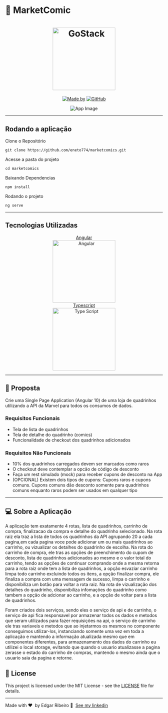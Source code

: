 # 📕 MarketComic
<h1 align="center">
	<img alt="GoStack" src="https://upload.wikimedia.org/wikipedia/commons/thumb/0/04/MarvelLogo.svg/1280px-MarvelLogo.svg.png" width="200px" />
</h1>
<p align="center">
	<a href="https://www.linkedin.com/in/ribeiro-edgar/" target="_blank" rel="noopener noreferrer"><img alt="Made by" src="https://img.shields.io/badge/made%20by-Edgar%20Ribeiro-%23FF2800"></a>
  <a href="https://github.com/eneto774/marketcomics/blob/master/README.md"><img alt="GitHub" src="https://img.shields.io/github/license/eneto774/marketcomics?color=%23FF2800"></a>
</p>

<p align="center">
<img alt="App Image" src="https://uploaddeimagens.com.br/images/002/983/350/full/Captura_de_tela_2020-11-29_132308.png?1606667065">
</p>

---
## Rodando a aplicação
Clone o Repositório

`git clone https://github.com/eneto774/marketcomics.git`

Acesse a pasta do projeto

`cd marketcomics`

Baixando Dependencias

`npm install`

Rodando o projeto

`ng serve`

---
## Tecnologias Utilizadas


<p align="center">
	<a href="https://angular.io/" target="_blank" rel="noopener noreferrer">Angular<br><img width="200" alt="Angular" src="https://angular.io/assets/images/logos/angular/angular.svg"></a><br>
  <a href="https://www.typescriptlang.org/">Typescript<br><img width="200" alt="Type Script" src="https://cdn.iconscout.com/icon/free/png-512/typescript-1174965.png"></a>
</p>

---

## 📖 Proposta

Crie uma Single Page Application (Angular 10) de uma loja de quadrinhos utilizando a API da Marvel para todos os consumos de dados.

### Requisitos Funcionais

* Tela de lista de quadrinhos
* Tela de detalhe do quadrinho (comics)
* Funcionalidade de checkout dos quadrinhos adicionados

### Requisitos Não Funcionais

* 10% dos quadrinhos carregados devem ser marcados como raros
* O checkout deve contemplar a opcão de código de desconto
* Faça um rest simulado (mock) para receber cupons de desconto na App
* (OPCIONAL) Existem dois tipos de cupons: Cupons raros e cupons comuns. Cupons comuns dão desconto somente para quadrinhos comuns enquanto raros podem ser usados em qualquer tipo

---

## 💻 Sobre a Aplicação

A aplicação tem exatamente 4 rotas, lista de quadrinhos, carrinho de compra, finalizacao da compra e detalhe do quadrinho selecionado.
Na rota raiz ela traz a lista de todos os quadrinhos da API agrupando 20 a cada pagina,em cada pagina voce pode adicionar um ou mais quadrinhos ao carrinho, ou vizualizar os detalhes do quadrinho de escolha.
Na rota do carrinho de compra, ele tras as opções de preenchimento do cupom de desconto, lista de quadrinhos adicionados ao mesmo e o valor total do carrinho, tendo as opções de continuar comprando onde a mesma retorna para a rota raiz onde tem a lista de quadrinhos, a opção esvaziar carrinho limpa todo carrinho excluindo todos os itens, a opção finalizar compra, ele finaliza a compra com uma mensagem de sucesso, limpa o carrinho e disponibiliza um botão para voltar a rota raiz.
Na rota de vizualização dos detalhes do quadrinho, disponibiliza infomações do quadrinho como tambem a opção de adcionar ao carrinho, e a opção de voltar para a lista de quadrinhos.

Foram criados dois serviços, sendo eles o serviço de api e de carrinho, o serviço de api fica responsavel por armazenar todos os dados e metodos que seram utilizados para fazer requisições na api, o serviço de carrinho ele tras variaveis e metodos que ao injetarmos os mesmos no componente conseguimos utilizar-los, instanciando somente uma vez em toda a aplicação e mantendo a informação atualizada mesmo que em componentes diferentes, para armazenamento dos dados do carrinho eu utilizei o local storage, evitando que quando o usuario atualizasse a pagina zerasse o estado do carrinho de compras, mantendo o mesmo ainda que o usuario saia da pagina e retorne.

## 📝 License

This project is licensed under the MIT License - see the [LICENSE](LICENSE) file for details.

---

Made with ❤ &nbsp;by Edgar Ribeiro 👋 &nbsp;[See my linkedin](https://www.linkedin.com/in/ribeiro-edgar/)
